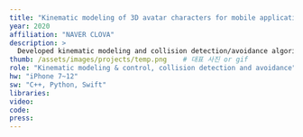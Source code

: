 ```yaml
---
title: "Kinematic modeling of 3D avatar characters for mobile applications"
year: 2020
affiliation: "NAVER CLOVA"
description: >
  Developed kinematic modeling and collision detection/avoidance algorithms for controlling virtual 3D avatar characters. Utilized analytic inverse kinematics to enable ultra-fast computation, even on low-spec devices. 
thumb: /assets/images/projects/temp.png    # 대표 사진 or gif
role: "Kinematic modeling & control, collision detection and avoidance"
hw: "iPhone 7~12"
sw: "C++, Python, Swift"
libraries: 
video: 
code: 
press: 
---
```

